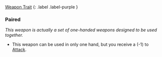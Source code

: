 
[Weapon Trait](Game/Core/Weapon-Traits)
{: .label .label-purple }

### Paired
*This weapon is actually a set of one-handed weapons designed to be used together.*
* This weapon can be used in only one hand, but you receive a (-1) to [Attack](Game/Core/Terminology#Attack).